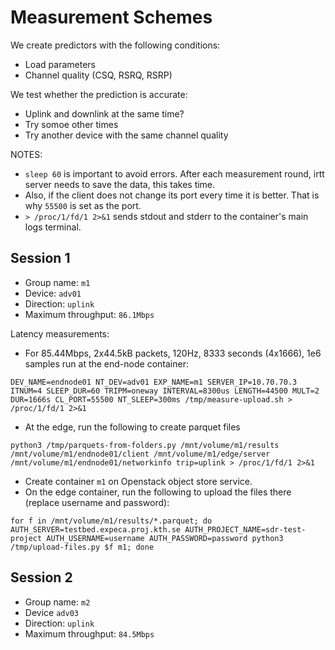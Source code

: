 # Measurement Schemes

We create predictors with the following conditions:
- Load parameters
- Channel quality (CSQ, RSRQ, RSRP)

We test whether the prediction is accurate:
- Uplink and downlink at the same time?
- Try somoe other times
- Try another device with the same channel quality

NOTES:
- `sleep 60` is important to avoid errors. After each measurement round, irtt server needs to save the data, this takes time.
- Also, if the client does not change its port every time it is better. That is why `55500` is set as the port.
- `> /proc/1/fd/1 2>&1` sends stdout and stderr to the container's main logs terminal.

## Session 1 

- Group name: `m1`
- Device: `adv01`
- Direction: `uplink`
- Maximum throughput: `86.1Mbps`

Latency measurements:

- For 85.44Mbps, 2x44.5kB packets, 120Hz, 8333 seconds (4x1666), 1e6 samples run at the end-node container:
```
DEV_NAME=endnode01 NT_DEV=adv01 EXP_NAME=m1 SERVER_IP=10.70.70.3 ITNUM=4 SLEEP_DUR=60 TRIPM=oneway INTERVAL=8300us LENGTH=44500 MULT=2 DUR=1666s CL_PORT=55500 NT_SLEEP=300ms /tmp/measure-upload.sh > /proc/1/fd/1 2>&1
```

- At the edge, run the following to create parquet files
```
python3 /tmp/parquets-from-folders.py /mnt/volume/m1/results /mnt/volume/m1/endnode01/client /mnt/volume/m1/edge/server /mnt/volume/m1/endnode01/networkinfo trip=uplink > /proc/1/fd/1 2>&1
```
- Create container `m1` on Openstack object store service.
- On the edge container, run the following to upload the files there (replace username and password):
```
for f in /mnt/volume/m1/results/*.parquet; do AUTH_SERVER=testbed.expeca.proj.kth.se AUTH_PROJECT_NAME=sdr-test-project AUTH_USERNAME=username AUTH_PASSWORD=password python3 /tmp/upload-files.py $f m1; done
```

## Session 2

- Group name: `m2`
- Device `adv03`
- Direction: `uplink`
- Maximum throughput: `84.5Mbps`


